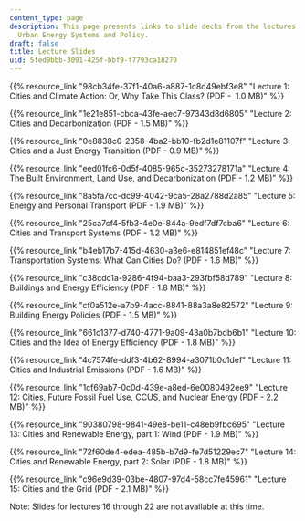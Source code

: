 ```yaml
---
content_type: page
description: This page presents links to slide decks from the lectures for 11.165
  Urban Energy Systems and Policy.
draft: false
title: Lecture Slides
uid: 5fed9bbb-3091-425f-bbf9-f7793ca18270
---
```

{{% resource_link "98cb34fe-37f1-40a6-a887-1c8d49ebf3e8" "Lecture 1: Cities and Climate Action: Or, Why Take This Class? (PDF -  1.0 MB)" %}}

{{% resource_link "1e21e851-cbca-43fe-aec7-97343d8d6805" "Lecture 2: Cities and Decarbonization (PDF - 1.5 MB)" %}}

{{% resource_link "0e8838c0-2358-4ba2-bb10-fb2d1e81107f" "Lecture 3: Cities and a Just Energy Transition (PDF - 0.9 MB)" %}}

{{% resource_link "eed01fc6-0d5f-4085-965c-35273278171a" "Lecture 4: The Built Environment, Land Use, and Decarbonization (PDF - 1.2 MB)" %}}

{{% resource_link "8a5fa7cc-dc99-4042-9ca5-28a2788d2a85" "Lecture 5: Energy and Personal Transport (PDF - 1.9 MB)" %}}

{{% resource_link "25ca7cf4-5fb3-4e0e-844a-9edf7df7cba6" "Lecture 6: Cities and Transport Systems (PDF - 1.2 MB)" %}}

{{% resource_link "b4eb17b7-415d-4630-a3e6-e814851ef48c" "Lecture 7: Transportation Systems: What Can Cities Do? (PDF - 1.6 MB)" %}}

{{% resource_link "c38cdc1a-9286-4f94-baa3-293fbf58d789" "Lecture 8: Buildings and Energy Efficiency (PDF - 1.8 MB)" %}}

{{% resource_link "cf0a512e-a7b9-4acc-8841-88a3a8e82572" "Lecture 9: Building Energy Policies (PDF - 1.5 MB)" %}}

{{% resource_link "661c1377-d740-4771-9a09-43a0b7bdb6b1" "Lecture 10: Cities and the Idea of Energy Efficiency (PDF - 1.8 MB)" %}}

{{% resource_link "4c7574fe-ddf3-4b62-8994-a3071b0c1def" "Lecture 11: Cities and Industrial Emissions (PDF - 1.6 MB)" %}}

{{% resource_link "1cf69ab7-0c0d-439e-a8ed-6e0080492ee9" "Lecture 12: Cities, Future Fossil Fuel Use, CCUS, and Nuclear Energy (PDF - 2.2 MB)" %}}

{{% resource_link "90380798-9841-49e8-be11-c48eb9fbc695" "Lecture 13: Cities and Renewable Energy, part 1: Wind (PDF - 1.9 MB)" %}}

{{% resource_link "72f60de4-edea-485b-b7d9-fe7d51229ec7" "Lecture 14: Cities and Renewable Energy, part 2: Solar (PDF - 1.8 MB)" %}}

{{% resource_link "c96e9d39-03be-4807-97d4-58cc7fe45961" "Lecture 15: Cities and the Grid (PDF - 2.1 MB)" %}}

Note: Slides for lectures 16 through 22 are not available at this time.